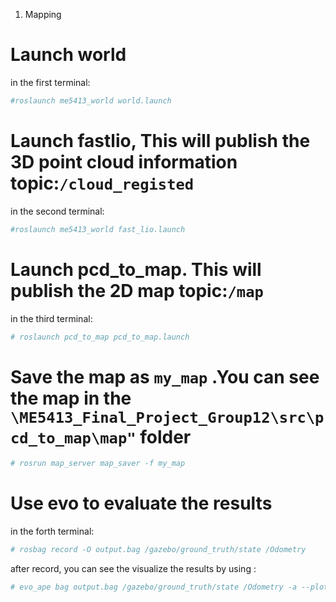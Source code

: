 1. Mapping


# Launch world
in the first terminal:
```bash
#roslaunch me5413_world world.launch
```

# Launch fastlio, This will publish the 3D point cloud information topic:`/cloud_registed `
in the second terminal:
```bash
#roslaunch me5413_world fast_lio.launch
```

# Launch pcd_to_map. This will publish the 2D map topic:`/map` 
in the third terminal:
```bash
# roslaunch pcd_to_map pcd_to_map.launch
```

# Save the map as `my_map` .You can see the map in the `\ME5413_Final_Project_Group12\src\pcd_to_map\map"` folder
```bash
# rosrun map_server map_saver -f my_map
```

# Use evo to evaluate the results
in the forth terminal:
```bash
# rosbag record -O output.bag /gazebo/ground_truth/state /Odometry
```
after record, you can see the visualize the results by using :
```bash
# evo_ape bag output.bag /gazebo/ground_truth/state /Odometry -a --plot
```
